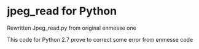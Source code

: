 # jpeg_read for Python
Rewritten Jpeg_read.py from original enmesse one

This code for Python 2.7
prove to correct some error from enmesse code

